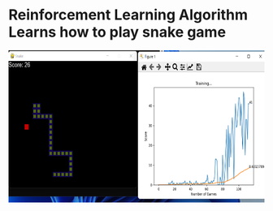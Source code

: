 # Reinforcement Learning Algorithm Learns how to play snake game
<img src="image.png" width="100%" height="300">
